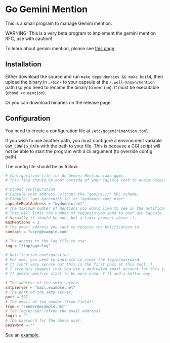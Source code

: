 # Go Gemini Mention

This is a small program to manage Gemini mention.

WARNING: This is a very beta program to implement the gemini mention RFC, use with caution!

To learn about gemini mention, please see [this page](https://codeberg.org/bacardi55/gemini-mentions-rfc).

## Installation

Either download the source and run `make dependencies && make build`, then upload the binary in `./bin/` to your capsule at the `/.well-known/mention` path (so you need to rename the binary to `mention`).
It must be executable (`chmod +x mention`).

Or you can download binaries on the release page.

## Configuration

You need to create a configuration file at `/etc/gogeminimention.toml`.

If you wish to use another path, you must configure a environment variable `GGM_CONFIG_PATH` with the path to your file. This is because a CGI script will not be able to start the program with a cli argument (to override config path).

The config file should be as follow:

```toml
# Configuration file for Go Gemini Mention (aka ggm).
# This file should be kept outside of your capsule root to avoid access to it!

# Global configuration
# Capsule root address, without the "gemini://" URL scheme.
# Example: "gmi.bacardi55.io" or "mydomain.com/~user"
capsuleRootAddress = "mydomain.net"
# The maximum number of mentions you would like to see in the notification.
# This will limit the number of requests you send to your own capsule.
# Normally it should be one, but a limit prevent abuse :).
maxMentions = 2
# The email address you want to receive the notification to.
contact = "user@example.com"

# The access to the log file to use:
log = "/tmp/ggm.log"

# Notification configuration
# For now, you need to indicate in clear the login/password.
# It isn't very secure but this is the first pass at this tool :)
# I strongly suggest that you use a dedicated email account for this just in case.
# If gemini mention start to be more used, I'll add a better way.

# The address of the smtp server:
smtpServer = "mail.example.net"
# The port of the smtp server:
port = 587
# The email of the sender (from field):
from = "sender@example.net"
# The login/user (often the email address)
login = ""
# The password for the above user:
password = ""
```

See an [example](blob/main/ggm.toml.example).

